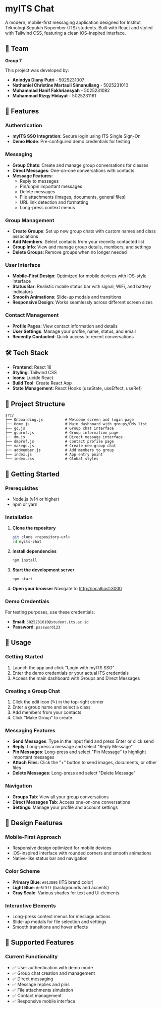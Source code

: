 # myITS Chat

A modern, mobile-first messaging application designed for Institut Teknologi Sepuluh Nopember (ITS) students. Built with React and styled with Tailwind CSS, featuring a clean iOS-inspired interface.

## 👥 Team

**Group 7**

This project was developed by:

- **Anindya Diany Putri** - 5025231007
- **Nathaniel Christine Martauli Simanullang** - 5025231010  
- **Muhammad Hanif Fakhriansyah** - 5025231082
- **Muhammad Rizqy Hidayat** - 5025231161

## 🚀 Features

### Authentication
- **myITS SSO Integration**: Secure login using ITS Single Sign-On
- **Demo Mode**: Pre-configured demo credentials for testing

### Messaging
- **Group Chats**: Create and manage group conversations for classes
- **Direct Messages**: One-on-one conversations with contacts
- **Message Features**:
  - Reply to messages
  - Pin/unpin important messages
  - Delete messages
  - File attachments (images, documents, general files)
  - URL link detection and formatting
  - Long-press context menus

### Group Management
- **Create Groups**: Set up new group chats with custom names and class associations
- **Add Members**: Select contacts from your recently contacted list
- **Group Info**: View and manage group details, members, and settings
- **Delete Groups**: Remove groups when no longer needed

### User Interface
- **Mobile-First Design**: Optimized for mobile devices with iOS-style interface
- **Status Bar**: Realistic mobile status bar with signal, WiFi, and battery indicators
- **Smooth Animations**: Slide-up modals and transitions
- **Responsive Design**: Works seamlessly across different screen sizes

### Contact Management
- **Profile Pages**: View contact information and details
- **User Settings**: Manage your profile, name, status, and email
- **Recently Contacted**: Quick access to recent conversations

## 🛠 Tech Stack

- **Frontend**: React 18
- **Styling**: Tailwind CSS
- **Icons**: Lucide React
- **Build Tool**: Create React App
- **State Management**: React Hooks (useState, useEffect, useRef)

## 📁 Project Structure

```
src/
├── Onboarding.js          # Welcome screen and login page
├── Home.js                # Main dashboard with groups/DMs list
├── gc.js                  # Group chat interface
├── gcprof.js              # Group information page
├── dm.js                  # Direct message interface
├── dmprof.js              # Contact profile page
├── makegc.js              # Create new group chat
├── addmember.js           # Add members to group
├── index.js               # App entry point
└── index.css              # Global styles
```

## 🚀 Getting Started

### Prerequisites
- Node.js (v14 or higher)
- npm or yarn

### Installation

1. **Clone the repository**
   ```bash
   git clone <repository-url>
   cd myits-chat
   ```

2. **Install dependencies**
   ```bash
   npm install
   ```

3. **Start the development server**
   ```bash
   npm start
   ```

4. **Open your browser**
   Navigate to [http://localhost:3000](http://localhost:3000)

### Demo Credentials
For testing purposes, use these credentials:
- **Email**: `5025231010@student.its.ac.id`
- **Password**: `password123`

## 🎯 Usage

### Getting Started
1. Launch the app and click "Login with myITS SSO"
2. Enter the demo credentials or your actual ITS credentials
3. Access the main dashboard with Groups and Direct Messages

### Creating a Group Chat
1. Click the edit icon (✎) in the top-right corner
2. Enter a group name and select a class
3. Add members from your contacts
4. Click "Make Group" to create

### Messaging Features
- **Send Messages**: Type in the input field and press Enter or click send
- **Reply**: Long-press a message and select "Reply Message"
- **Pin Messages**: Long-press and select "Pin Message" to highlight important messages
- **Attach Files**: Click the "+" button to send images, documents, or other files
- **Delete Messages**: Long-press and select "Delete Message"

### Navigation
- **Groups Tab**: View all your group conversations
- **Direct Messages Tab**: Access one-on-one conversations
- **Settings**: Manage your profile and account settings

## 🎨 Design Features

### Mobile-First Approach
- Responsive design optimized for mobile devices
- iOS-inspired interface with rounded corners and smooth animations
- Native-like status bar and navigation

### Color Scheme
- **Primary Blue**: `#013880` (ITS brand color)
- **Light Blue**: `#e6f3ff` (backgrounds and accents)
- **Gray Scale**: Various shades for text and UI elements

### Interactive Elements
- Long-press context menus for message actions
- Slide-up modals for file selection and settings
- Smooth transitions and hover effects

## 📱 Supported Features

### Current Functionality
- ✅ User authentication with demo mode
- ✅ Group chat creation and management
- ✅ Direct messaging
- ✅ Message replies and pins
- ✅ File attachments simulation
- ✅ Contact management
- ✅ Responsive mobile interface
